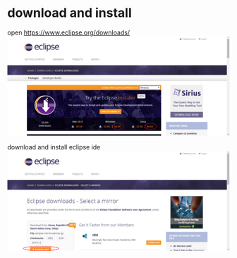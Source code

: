 # download and install

open <https://www.eclipse.org/downloads/>
![eclipse_homepage](https://raw.githubusercontent.com/ouiyeah/eclipse/master/img/eclipse_homepage.png "eclipse_homepage")

download and install eclipse ide
![eclipse_download](https://raw.githubusercontent.com/ouiyeah/eclipse/master/img/eclipse_download.png "eclipse_download")
